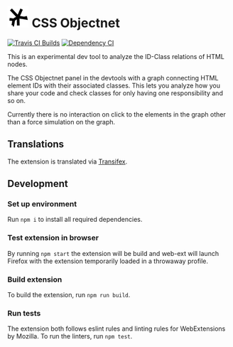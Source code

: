 # ![](data/icon-48b.png) CSS Objectnet
[![Travis CI Builds](https://travis-ci.org/freaktechnik/css-objectnet.svg)](https://travis-ci.org/freaktechnik/css-objectnet) [![Dependency CI](https://dependencyci.com/github/freaktechnik/css-objectnet/badge)](https://dependencyci.com/freaktechnik/css-objectnet)

This is an experimental dev tool to analyze the ID-Class relations of HTML nodes.

The CSS Objectnet panel in the devtools with a graph connecting HTML element IDs with their associated classes. This lets you analyze how you share your code and check classes for only having one responsibility and so on.

Currently there is no interaction on click to the elements in the graph other than a force simulation on the graph.

## Translations
The extension is translated via [Transifex](https://www.transifex.com/freaktechnik/css-objectnet/).

## Development
### Set up environment
Run `npm i` to install all required dependencies.

### Test extension in browser
By running `npm start` the extension will be build and web-ext will launch Firefox with the extension temporarily loaded in a throwaway profile.

### Build extension
To build the extension, run `npm run build`.

### Run tests
The extension both follows eslint rules and linting rules for WebExtensions by Mozilla. To run the linters, run `npm test`.
